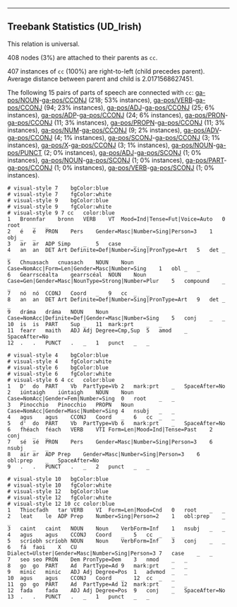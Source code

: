 

--------------------------------------------------------------------------------

## Treebank Statistics (UD_Irish)

This relation is universal.

408 nodes (3%) are attached to their parents as `cc`.

407 instances of `cc` (100%) are right-to-left (child precedes parent).
Average distance between parent and child is 2.0171568627451.

The following 15 pairs of parts of speech are connected with `cc`: [ga-pos/NOUN]()-[ga-pos/CCONJ]() (218; 53% instances), [ga-pos/VERB]()-[ga-pos/CCONJ]() (94; 23% instances), [ga-pos/ADJ]()-[ga-pos/CCONJ]() (25; 6% instances), [ga-pos/ADP]()-[ga-pos/CCONJ]() (24; 6% instances), [ga-pos/PRON]()-[ga-pos/CCONJ]() (11; 3% instances), [ga-pos/PROPN]()-[ga-pos/CCONJ]() (11; 3% instances), [ga-pos/NUM]()-[ga-pos/CCONJ]() (9; 2% instances), [ga-pos/ADV]()-[ga-pos/CCONJ]() (4; 1% instances), [ga-pos/SCONJ]()-[ga-pos/CCONJ]() (3; 1% instances), [ga-pos/X]()-[ga-pos/CCONJ]() (3; 1% instances), [ga-pos/NOUN]()-[ga-pos/PUNCT]() (2; 0% instances), [ga-pos/ADJ]()-[ga-pos/SCONJ]() (1; 0% instances), [ga-pos/NOUN]()-[ga-pos/SCONJ]() (1; 0% instances), [ga-pos/PART]()-[ga-pos/CCONJ]() (1; 0% instances), [ga-pos/VERB]()-[ga-pos/SCONJ]() (1; 0% instances).


~~~ conllu
# visual-style 7	bgColor:blue
# visual-style 7	fgColor:white
# visual-style 9	bgColor:blue
# visual-style 9	fgColor:white
# visual-style 9 7 cc	color:blue
1	Bronnfar	bronn	VERB	VT	Mood=Ind|Tense=Fut|Voice=Auto	0	root	_	_
2	é	é	PRON	Pers	Gender=Masc|Number=Sing|Person=3	1	obj	_	_
3	ar	ar	ADP	Simp	_	5	case	_	_
4	an	an	DET	Art	Definite=Def|Number=Sing|PronType=Art	5	det	_	_
5	Chnuasach	cnuasach	NOUN	Noun	Case=NomAcc|Form=Len|Gender=Masc|Number=Sing	1	obl	_	_
6	Gearrscéalta	gearrscéal	NOUN	Noun	Case=Gen|Gender=Masc|NounType=Strong|Number=Plur	5	compound	_	_
7	nó	nó	CCONJ	Coord	_	9	cc	_	_
8	an	an	DET	Art	Definite=Def|Number=Sing|PronType=Art	9	det	_	_
9	dráma	dráma	NOUN	Noun	Case=NomAcc|Definite=Def|Gender=Masc|Number=Sing	5	conj	_	_
10	is	is	PART	Sup	_	11	mark:prt	_	_
11	fearr	maith	ADJ	Adj	Degree=Cmp,Sup	5	amod	_	SpaceAfter=No
12	.	.	PUNCT	.	_	1	punct	_	_

~~~


~~~ conllu
# visual-style 4	bgColor:blue
# visual-style 4	fgColor:white
# visual-style 6	bgColor:blue
# visual-style 6	fgColor:white
# visual-style 6 4 cc	color:blue
1	D'	do	PART	Vb	PartType=Vb	2	mark:prt	_	SpaceAfter=No
2	iúntaigh	iúntaigh	NOUN	Noun	Case=NomAcc|Gender=Fem|Number=Sing	0	root	_	_
3	Pinocchio	Pinocchio	PROPN	Noun	Case=NomAcc|Gender=Masc|Number=Sing	4	nsubj	_	_
4	agus	agus	CCONJ	Coord	_	6	cc	_	_
5	d'	do	PART	Vb	PartType=Vb	6	mark:prt	_	SpaceAfter=No
6	fhéach	féach	VERB	VTI	Form=Len|Mood=Ind|Tense=Past	2	conj	_	_
7	sé	sé	PRON	Pers	Gender=Masc|Number=Sing|Person=3	6	nsubj	_	_
8	air	ar	ADP	Prep	Gender=Masc|Number=Sing|Person=3	6	obl:prep	_	SpaceAfter=No
9	.	.	PUNCT	.	_	2	punct	_	_

~~~


~~~ conllu
# visual-style 10	bgColor:blue
# visual-style 10	fgColor:white
# visual-style 12	bgColor:blue
# visual-style 12	fgColor:white
# visual-style 12 10 cc	color:blue
1	Thiocfadh	tar	VERB	VI	Form=Len|Mood=Cnd	0	root	_	_
2	leat	le	ADP	Prep	Number=Sing|Person=2	1	obl:prep	_	_
3	caint	caint	NOUN	Noun	VerbForm=Inf	1	nsubj	_	_
4	agus	agus	CCONJ	Coord	_	5	cc	_	_
5	scríobh	scríobh	NOUN	Noun	VerbForm=Inf	3	conj	_	_
6	fá	faoi	X	CU	Dialect=Ulster|Gender=Masc|Number=Sing|Person=3	7	case	_	_
7	seo	seo	PRON	Dem	PronType=Dem	3	nmod	_	_
8	go	go	PART	Ad	PartType=Ad	9	mark:prt	_	_
9	minic	minic	ADJ	Adj	Degree=Pos	1	advmod	_	_
10	agus	agus	CCONJ	Coord	_	12	cc	_	_
11	go	go	PART	Ad	PartType=Ad	12	mark:prt	_	_
12	fada	fada	ADJ	Adj	Degree=Pos	9	conj	_	SpaceAfter=No
13	.	.	PUNCT	.	_	1	punct	_	_

~~~


